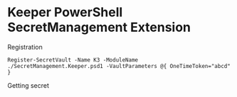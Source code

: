 # Keeper PowerShell SecretManagement Extension


Registration
```
Register-SecretVault -Name K3 -ModuleName ./SecretManagement.Keeper.psd1 -VaultParameters @{ OneTimeToken="abcd" }
```

Getting secret
```

```

